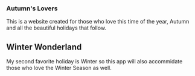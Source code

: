 ### Autumn's Lovers
This is a website created for those who love this time of the year, Autumn and all the beautiful holidays that follow. 

## Winter Wonderland
My second favorite holiday is Winter so this app will also accommidate those who love the Winter Season as well.
